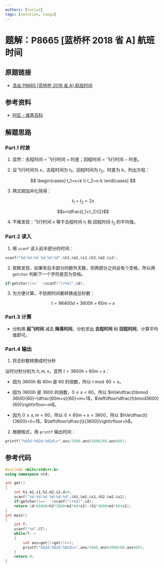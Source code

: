 ```yaml
---
authors: [lailai]
tags: [solution, luogu]
---
```


# 题解：P8665 [蓝桥杯 2018 省 A] 航班时间

## 原题链接

- [洛谷 P8665 [蓝桥杯 2018 省 A] 航班时间](https://www.luogu.com.cn/problem/P8665)

<!-- truncate -->

## 参考资料

- [时区 - 维基百科](https://zh.wikipedia.org/wiki/时区)

## 解题思路

### Part.1 时差

1. 显然：去程时间 $=$ 飞行时间 $+$ 时差；回程时间 $=$ 飞行时间 $-$ 时差。

2. 设飞行时间为 $x$，去程时间为 $t_1$，回程时间为 $t_2$，时差为 $k$。列出方程：

$$
\begin{cases}
  t_1=x+k \\
  t_2=x-k
\end{cases}
$$

3. 两式相加并化简得：

$$t_1+t_2=2x$$

$$x=\dfrac{t_1+t_2}{2}$$

4. 不难发现：飞行时间 $x$ 等于去程时间 $t_1$ 和 回程时间 $t_2$ 的平均值。

### Part.2 读入

1. 用 `scanf` 读入前半部分的时间：

```cpp
scanf("%d:%d:%d %d:%d:%d",&h1,&m1,&s1,&h2,&m2,&s2);
```

2. 观察发现，如果有后半部分的额外天数，则两部分之间会有个空格，所以用 `getchar` 判断下一个字符是否为空格。

```cpp
if(getchar()==' ')scanf("(+%d)",&d);
```

3. 为方便计算，不妨把时间都转换成总秒数：

$$t=86400d+3600h+60m+s$$

### Part.3 计算

- 分别用 **起飞时间** 减去 **降落时间**，分别求出 **去程时间** 和 **回程时间**，计算平均值即可。

### Part.4 输出

1. 将总秒数转换成时分秒

设时分秒分别为 $h,m,s$，显然 $t=3600h+60m+s$：

- 因为 $3600h$ 和 $60m$ 是 $60$ 的倍数，所以 $t\bmod 60=s$。

- 因为 $3600h$ 是 $3600$ 的倍数，$0\le s<60$，所以 $m\le\dfrac{t\bmod 3600}{60}=\dfrac{60m+s}{60}<m+1$，$\left\lfloor\dfrac{t\bmod3600}{60}\right\rfloor=m$。

- 因为 $0\le s,m<60$，所以 $0\le60m+s<3600$，所以 $h\le\dfrac{t}{3600}<h+1$，$\left\lfloor\dfrac{t}{3600}\right\rfloor=h$。

2. 根据格式，用 `printf` 输出时间：

```cpp
printf("%02d:%02d:%02d\n",ans/3600,ans%3600/60,ans%60);
```

## 参考代码

```cpp
#include <bits/stdc++.h>
using namespace std;

int get()
{
	int h1,m1,s1,h2,m2,s2,d=0;
	scanf("%d:%d:%d %d:%d:%d",&h1,&m1,&s1,&h2,&m2,&s2);
	if(getchar()==' ')scanf("(+%d)",&d);
	return (d*86400+h2*3600+m2*60+s2)-(h1*3600+m1*60+s1);
}
int main()
{
	int T;
	scanf("%d",&T);
	while(T--)
	{
		int ans=get()+get()>>1;
		printf("%02d:%02d:%02d\n",ans/3600,ans%3600/60,ans%60);
	}
	return 0;
}
```
